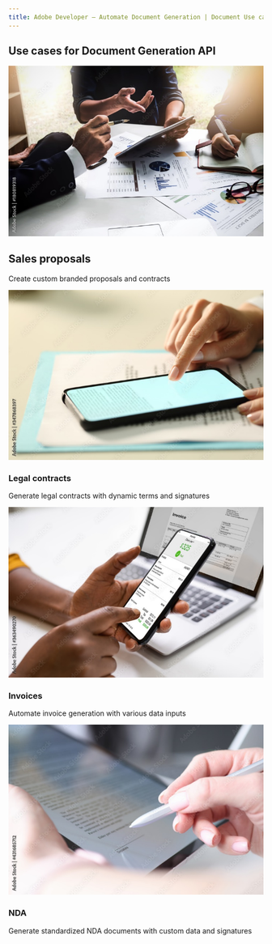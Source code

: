 ```yaml
---
title: Adobe Developer — Automate Document Generation | Document Use case | Adobe
---
```


<TitleBlock slots="heading" theme="lightest" className="titleBlock-align-left"/>

## Use cases for Document Generation API

<ResourceCard slots="link, image, heading, text" width="25%" theme='lightest' className="useCaseCard-doc-gen" />

[](use-cases)

![sales-proposals](../../images/sales-proposals.jpg)

## Sales proposals
Create custom branded proposals and contracts


<ResourceCard slots="link, image, heading, text" width="25%" theme='lightest' className="useCaseCard-doc-gen "/>

[](use-cases/agreements-and-contracts/legal-contracts)

![legal-contracts](../../images/legal-contracts.jpg)

### Legal contracts
Generate legal contracts with dynamic terms and signatures


<ResourceCard slots="link, image, heading, text" width="25%" theme='lightest' className="useCaseCard-doc-gen "/>

[](use-cases/financial/invoices)

![invoice](../../images/invoice.jpg)

### Invoices
Automate invoice generation with various data inputs


<ResourceCard slots="link, image, heading, text" width="25%" theme='lightest' className="useCaseCard-doc-gen "/>

[](use-cases/agreements-and-contracts/nda-creation)

![nda-creation](../../images/nda.jpg)

### NDA
Generate standardized NDA documents with custom data and signatures

